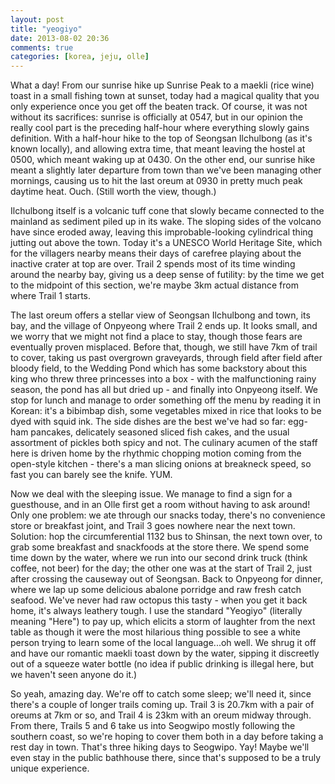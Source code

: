 ```yaml
---
layout: post
title: "yeogiyo"
date: 2013-08-02 20:36
comments: true
categories: [korea, jeju, olle]
---
```


What a day! From our sunrise hike up Sunrise Peak to a maekli (rice wine) toast
in a small fishing town at sunset, today had a magical quality that you only
experience once you get off the beaten track. Of course, it was not without its
sacrifices: sunrise is officially at 0547, but in our opinion the really cool part
is the preceding half-hour where everything slowly gains definition. With a half-hour
hike to the top of Seongsan Ilchulbong (as it's known locally), and allowing
extra time, that meant leaving the hostel at 0500, which meant waking up at 0430.
On the other end, our sunrise hike meant a slightly later departure from town
than we've been managing other mornings, causing us to hit the last oreum at 0930
in pretty much peak daytime heat. Ouch. (Still worth the view, though.)

Ilchulbong itself is a volcanic tuff cone that slowly became connected to the
mainland as sediment piled up in its wake. The sloping sides of the volcano
have since eroded away, leaving this improbable-looking cylindrical thing jutting
out above the town. Today it's a UNESCO World Heritage Site, which for the
villagers nearby means their days of carefree playing about the inactive crater
at top are over. Trail 2 spends most of its time winding around the nearby bay,
giving us a deep sense of futility: by the time we get to the midpoint of this
section, we're maybe 3km actual distance from where Trail 1 starts.

The last oreum offers a stellar view of Seongsan Ilchulbong and town, its bay,
and the village of Onpyeong where Trail 2 ends up. It looks small, and we worry
that we might not find a place to stay, though those fears are eventually proven
misplaced. Before that, though, we still have 7km of trail to cover, taking us
past overgrown graveyards, through field after field after bloody field, to
the Wedding Pond which has some backstory about this king who threw three
princesses into a box - with the malfunctioning rainy season, the pond has all
but dried up - and finally into Onpyeong itself. We stop for lunch and manage
to order something off the menu by reading it in Korean: it's a bibimbap dish,
some vegetables mixed in rice that looks to be dyed with squid ink. The side
dishes are the best we've had so far: egg-ham pancakes, delicately seasoned
sliced fish cakes, and the usual assortment of pickles both spicy and not.
The culinary acumen of the staff here is driven home by the rhythmic
chopping motion coming from the open-style kitchen - there's a man slicing
onions at breakneck speed, so fast you can barely see the knife. YUM.

Now we deal with the sleeping issue. We manage to find a sign for a guesthouse,
and in an Olle first get a room without having to ask around! Only one problem:
we ate through our snacks today, there's no convenience store or breakfast joint,
and Trail 3 goes nowhere near the next town. Solution: hop the circumferential
1132 bus to Shinsan, the next town over, to grab some breakfast and snackfoods
at the store there. We spend some time down by the water, where we run into our
second drink truck (think coffee, not beer) for the day; the other one was at the
start of Trail 2, just after crossing the causeway out of Seongsan. Back
to Onpyeong for dinner, where we lap up some delicious abalone porridge and
raw fresh catch seafood. We've never had raw octopus this tasty - when you get
it back home, it's always leathery tough. I use the standard "Yeogiyo"
(literally meaning "Here") to pay up, which elicits a storm of laughter from 
the next table as though it were the most hilarious thing possible to see
a white person trying to learn some of the local language...oh well. We
shrug it off and have our romantic maekli toast down by the water, sipping
it discreetly out of a squeeze water bottle (no idea if public drinking is
illegal here, but we haven't seen anyone do it.)

So yeah, amazing day. We're off to catch some sleep; we'll need it, since there's
a couple of longer trails coming up. Trail 3 is 20.7km with a pair of oreums at
7km or so, and Trail 4 is 23km with an oreum midway through. From there,
Trails 5 and 6 take us into Seogwipo mostly following the southern coast, so
we're hoping to cover them both in a day before taking a rest day in town. That's
three hiking days to Seogwipo. Yay! Maybe we'll even stay in the public bathhouse
there, since that's supposed to be a truly unique experience.

